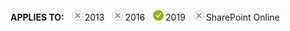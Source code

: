 <Token>**APPLIES TO:** ![no](../media/no.png)2013 ![no](../media/no.png)2016 ![yes](../media/yes.png)2019 ![no](../media/no.png)SharePoint Online </Token>
